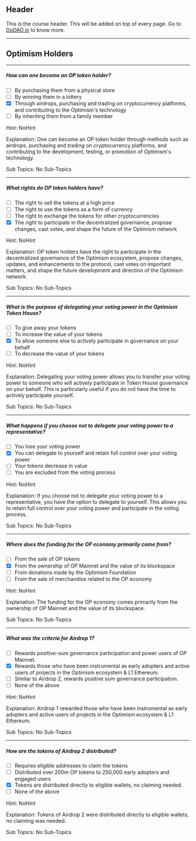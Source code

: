 ## Header
This is the course header. This will be added on top of every page. Go to [DoDAO.io](https://www.dodao.io) to know more.

 ---
 
 ## Optimism Holders
 
 
---

##### How can one become an OP token holder?  

- [ ]  By purchasing them from a physical store
- [ ]  By winning them in a lottery
- [x]  Through airdrops, purchasing and trading on cryptocurrency platforms, and contributing to the Optimism's technology
- [ ]  By inheriting them from a family member
  
Hint: NoHint
         
Explanation: One can become an OP token holder through methods such as airdrops, purchasing and trading on cryptocurrency platforms, and contributing to the development, testing, or promotion of Optimism's technology.

Sub Topics: No Sub-Topics
 

---

##### What rights do OP token holders have?  

- [ ]  The right to sell the tokens at a high price
- [ ]  The right to use the tokens as a form of currency
- [ ]  The right to exchange the tokens for other cryptocurrencies
- [x]  The right to participate in the decentralized governance, propose changes, cast votes, and shape the future of the Optimism network
  
Hint: NoHint
         
Explanation: OP token holders have the right to participate in the decentralized governance of the Optimism ecosystem, propose changes, updates, and enhancements to the protocol, cast votes on important matters, and shape the future development and direction of the Optimism network.

Sub Topics: No Sub-Topics
 

---

##### What is the purpose of delegating your voting power in the Optimism Token House?  

- [ ]  To give away your tokens
- [ ]  To increase the value of your tokens
- [x]  To allow someone else to actively participate in governance on your behalf
- [ ]  To decrease the value of your tokens
  
Hint: NoHint
         
Explanation: Delegating your voting power allows you to transfer your voting power to someone who will actively participate in Token House governance on your behalf. This is particularly useful if you do not have the time to actively participate yourself.

Sub Topics: No Sub-Topics
 

---

##### What happens if you choose not to delegate your voting power to a representative?  

- [ ]  You lose your voting power
- [x]  You can delegate to yourself and retain full control over your voting power
- [ ]  Your tokens decrease in value
- [ ]  You are excluded from the voting process
  
Hint: NoHint
         
Explanation: If you choose not to delegate your voting power to a representative, you have the option to delegate to yourself. This allows you to retain full control over your voting power and participate in the voting process.

Sub Topics: No Sub-Topics
 

---

##### Where does the funding for the OP economy primarily come from?  

- [ ]  From the sale of OP tokens
- [x]  From the ownership of OP Mainnet and the value of its blockspace
- [ ]  From donations made by the Optimism Foundation
- [ ]  From the sale of merchandise related to the OP economy
  
Hint: NoHint
         
Explanation: The funding for the OP economy comes primarily from the ownership of OP Mainnet and the value of its blockspace.

Sub Topics: No Sub-Topics
 

---

##### What was the criteria for Airdrop 1?  

- [ ]  Rewards positive-sum governance participation and power users of OP Mainnet.
- [x]  Rewards those who have been instrumental as early adopters and active users of projects in the Optimism ecosystem & L1 Ethereum.
- [ ]  Similar to Airdrop 2, rewards positive sum governance participation.
- [ ]  None of the above
  
Hint: NoHint
         
Explanation: Airdrop 1 rewarded those who have been instrumental as early adopters and active users of projects in the Optimism ecosystem & L1 Ethereum.

Sub Topics: No Sub-Topics
 

---

##### How are the tokens of Airdrop 2 distributed?  

- [ ]  Requires eligible addresses to claim the tokens
- [ ]  Distributed over 200m OP tokens to 250,000 early adopters and engaged users
- [x]  Tokens are distributed directly to eligible wallets, no claiming needed.
- [ ]  None of the above
  
Hint: NoHint
         
Explanation: Tokens of Airdrop 2 were distributed directly to eligible wallets, no claiming was needed.

Sub Topics: No Sub-Topics
 
